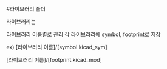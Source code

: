 #라이브러리 폴더

라이브러리는

라이브러리 이름별로 관리
각 라이브러리에 symbol, footprint로 저장

ex)
[라이브러리 이름]/[symbol.kicad_sym]

[라이브러리 이름]/[footprint.kicad_mod]
